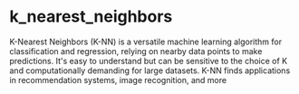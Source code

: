 # k_nearest_neighbors
 K-Nearest Neighbors (K-NN) is a versatile machine learning algorithm for classification and regression, relying on nearby data points to make predictions. It's easy to understand but can be sensitive to the choice of K and computationally demanding for large datasets. K-NN finds applications in recommendation systems, image recognition, and more
